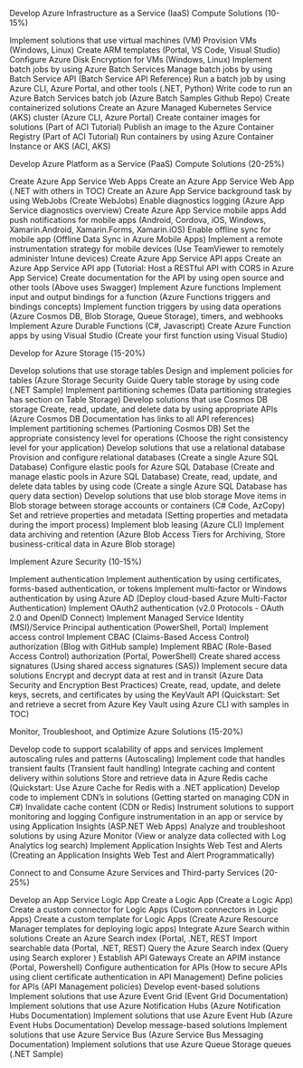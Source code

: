 Develop Azure Infrastructure as a Service (IaaS) Compute Solutions (10-15%)

Implement solutions that use virtual machines (VM)
Provision VMs (Windows, Linux)
Create ARM templates (Portal, VS Code, Visual Studio)
Configure Azure Disk Encryption for VMs (Windows, Linux)
Implement batch jobs by using Azure Batch Services
Manage batch jobs by using Batch Service API (Batch Service API Reference)
Run a batch job by using Azure CLI, Azure Portal, and other tools (.NET, Python)
Write code to run an Azure Batch Services batch job (Azure Batch Samples Github Repo)
Create containerized solutions
Create an Azure Managed Kubernetes Service (AKS) cluster (Azure CLI, Azure Portal)
Create container images for solutions (Part of ACI Tutorial)
Publish an image to the Azure Container Registry (Part of ACI Tutorial)
Run containers by using Azure Container Instance or AKS (ACI, AKS)

Develop Azure Platform as a Service (PaaS) Compute Solutions (20-25%)

Create Azure App Service Web Apps
Create an Azure App Service Web App (.NET with others in TOC)
Create an Azure App Service background task by using WebJobs (Create WebJobs)
Enable diagnostics logging (Azure App Service diagnostics overview)
Create Azure App Service mobile apps
Add push notifications for mobile apps (Android, Cordova, iOS, Windows, Xamarin.Android, Xamarin.Forms, Xamarin.iOS)
Enable offline sync for mobile app (Offline Data Sync in Azure Mobile Apps)
Implement a remote instrumentation strategy for mobile devices (Use TeamViewer to remotely administer Intune devices)
Create Azure App Service API apps
Create an Azure App Service API app (Tutorial: Host a RESTful API with CORS in Azure App Service)
Create documentation for the API by using open source and other tools (Above uses Swagger)
Implement Azure functions
Implement input and output bindings for a function (Azure Functions triggers and bindings concepts)
Implement function triggers by using data operations (Azure Cosmos DB, Blob Storage, Queue Storage), timers, and webhooks
Implement Azure Durable Functions (C#, Javascript)
Create Azure Function apps by using Visual Studio (Create your first function using Visual Studio)

Develop for Azure Storage (15-20%)

Develop solutions that use storage tables
Design and implement policies for tables (Azure Storage Security Guide
Query table storage by using code (.NET Sample)
Implement partitioning schemes (Data partitioning strategies has section on Table Storage)
Develop solutions that use Cosmos DB storage
Create, read, update, and delete data by using appropriate APIs (Azure Cosmos DB Documentation has links to all API references)
Implement partitioning schemes (Partioning Cosmos DB)
Set the appropriate consistency level for operations (Choose the right consistency level for your application)
Develop solutions that use a relational database
Provision and configure relational databases (Create a single Azure SQL Database)
Configure elastic pools for Azure SQL Database (Create and manage elastic pools in Azure SQL Database)
Create, read, update, and delete data tables by using code (Create a single Azure SQL Database has query data section)
Develop solutions that use blob storage
Move items in Blob storage between storage accounts or containers (C# Code, AzCopy)
Set and retrieve properties and metadata (Setting properties and metadata during the import process)
Implement blob leasing (Azure CLI)
Implement data archiving and retention (Azure Blob Access Tiers for Archiving, Store business-critical data in Azure Blob storage)

Implement Azure Security (10-15%)

Implement authentication
Implement authentication by using certificates, forms-based authentication, or tokens
Implement multi-factor or Windows authentication by using Azure AD (Deploy cloud-based Azure Multi-Factor Authentication)
Implement OAuth2 authentication (v2.0 Protocols - OAuth 2.0 and OpenID Connect)
Implement Managed Service Identity (MSI)/Service Principal authentication (PowerShell, Portal)
Implement access control
Implement CBAC (Claims-Based Access Control) authorization (Blog with GitHub sample)
Implement RBAC (Role-Based Access Control) authorization (Portal, PowerShell)
Create shared access signatures (Using shared access signatures (SAS))
Implement secure data solutions
Encrypt and decrypt data at rest and in transit (Azure Data Security and Encryption Best Practices)
Create, read, update, and delete keys, secrets, and certificates by using the KeyVault API (Quickstart: Set and retrieve a secret from Azure Key Vault using Azure CLI with samples in TOC)

Monitor, Troubleshoot, and Optimize Azure Solutions (15-20%)

Develop code to support scalability of apps and services
Implement autoscaling rules and patterns (Autoscaling)
Implement code that handles transient faults (Transient fault handling)
Integrate caching and content delivery within solutions
Store and retrieve data in Azure Redis cache (Quickstart: Use Azure Cache for Redis with a .NET application)
Develop code to implement CDN’s in solutions (Getting started on managing CDN in C#)
Invalidate cache content (CDN or Redis)
Instrument solutions to support monitoring and logging
Configure instrumentation in an app or service by using Application Insights (ASP.NET Web Apps)
Analyze and troubleshoot solutions by using Azure Monitor (View or analyze data collected with Log Analytics log search)
Implement Application Insights Web Test and Alerts (Creating an Application Insights Web Test and Alert Programmatically)

Connect to and Consume Azure Services and Third-party Services (20-25%)

Develop an App Service Logic App
Create a Logic App (Create a Logic App)
Create a custom connector for Logic Apps (Custom connectors in Logic Apps)
Create a custom template for Logic Apps (Create Azure Resource Manager templates for deploying logic apps)
Integrate Azure Search within solutions
Create an Azure Search index (Portal, .NET, REST
Import searchable data (Portal, .NET, REST)
Query the Azure Search index (Query using Search explorer )
Establish API Gateways
Create an APIM instance (Portal, Powershell)
Configure authentication for APIs (How to secure APIs using client certificate authentication in API Management)
Define policies for APIs (API Management policies)
Develop event-based solutions
Implement solutions that use Azure Event Grid (Event Grid Documentation)
Implement solutions that use Azure Notification Hubs (Azure Notification Hubs Documentation)
Implement solutions that use Azure Event Hub (Azure Event Hubs Documentation)
Develop message-based solutions
Implement solutions that use Azure Service Bus (Azure Service Bus Messaging Documentation)
Implement solutions that use Azure Queue Storage queues (.NET Sample)
